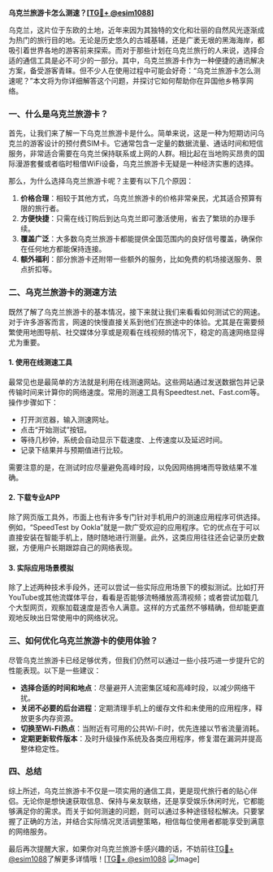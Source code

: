 **乌克兰旅游卡怎么测速？[[TG💪+ @esim1088](https://t.me/s/esim1088)]**

乌克兰，这片位于东欧的土地，近年来因为其独特的文化和壮丽的自然风光逐渐成为热门的旅行目的地。无论是历史悠久的古城基辅，还是广袤无垠的黑海海岸，都吸引着世界各地的游客前来探索。而对于那些计划在乌克兰旅行的人来说，选择合适的通信工具是必不可少的一部分。其中，乌克兰旅游卡作为一种便捷的通讯解决方案，备受游客青睐。但不少人在使用过程中可能会好奇：“乌克兰旅游卡怎么测速呢？”本文将为你详细解答这个问题，并探讨它如何帮助你在异国他乡畅享网络。

### 一、什么是乌克兰旅游卡？

首先，让我们来了解一下乌克兰旅游卡是什么。简单来说，这是一种为短期访问乌克兰的游客设计的预付费SIM卡。它通常包含一定量的数据流量、通话时间和短信服务，非常适合需要在乌克兰保持联系或上网的人群。相比起在当地购买昂贵的国际漫游套餐或者临时租借WiFi设备，乌克兰旅游卡无疑是一种经济实惠的选择。

那么，为什么选择乌克兰旅游卡呢？主要有以下几个原因：

1. **价格合理**：相较于其他方式，乌克兰旅游卡的价格非常亲民，尤其适合预算有限的旅行者。
2. **方便快捷**：只需在线订购后到达乌克兰即可激活使用，省去了繁琐的办理手续。
3. **覆盖广泛**：大多数乌克兰旅游卡都能提供全国范围内的良好信号覆盖，确保你在任何地方都能保持连接。
4. **额外福利**：部分旅游卡还附带一些额外的服务，比如免费的机场接送服务、景点折扣等。

### 二、乌克兰旅游卡的测速方法

既然了解了乌克兰旅游卡的基本情况，接下来就让我们来看看如何测试它的网速。对于许多游客而言，网速的快慢直接关系到他们在旅途中的体验。尤其是在需要频繁使用地图导航、社交媒体分享或是观看在线视频的情况下，稳定的高速网络显得尤为重要。

#### 1. 使用在线测速工具

最常见也是最简单的方法就是利用在线测速网站。这些网站通过发送数据包并记录传输时间来计算你的网络速度。常用的测速工具有Speedtest.net、Fast.com等。操作步骤如下：

- 打开浏览器，输入测速网址。
- 点击“开始测试”按钮。
- 等待几秒钟，系统会自动显示下载速度、上传速度以及延迟时间。
- 记录下结果并与预期值进行比较。

需要注意的是，在测试时应尽量避免高峰时段，以免因网络拥堵而导致结果不准确。

#### 2. 下载专业APP

除了网页版工具外，市面上也有许多专门针对手机用户的测速应用程序可供选择。例如，“SpeedTest by Ookla”就是一款广受欢迎的应用程序。它的优点在于可以直接安装在智能手机上，随时随地进行测量。此外，这类应用往往还会记录历史数据，方便用户长期跟踪自己的网络表现。

#### 3. 实际应用场景模拟

除了上述两种技术手段外，还可以尝试一些实际应用场景下的模拟测试。比如打开YouTube或其他流媒体平台，看看是否能够流畅播放高清视频；或者尝试加载几个大型网页，观察加载速度是否令人满意。这样的方式虽然不够精确，但却能更直观地反映出日常使用中的网络状况。

### 三、如何优化乌克兰旅游卡的使用体验？

尽管乌克兰旅游卡已经足够优秀，但我们仍然可以通过一些小技巧进一步提升它的性能表现。以下是一些建议：

- **选择合适的时间和地点**：尽量避开人流密集区域和高峰时段，以减少网络干扰。
- **关闭不必要的后台进程**：定期清理手机上的缓存文件和未使用的应用程序，释放更多内存资源。
- **切换至Wi-Fi热点**：当附近有可用的公共Wi-Fi时，优先连接以节省流量消耗。
- **定期更新软件版本**：及时升级操作系统及各类应用程序，修复潜在漏洞并提高整体稳定性。

### 四、总结

综上所述，乌克兰旅游卡不仅是一项实用的通信工具，更是现代旅行者的贴心伴侣。无论你是想快速获取信息、保持与亲友联络，还是享受娱乐休闲时光，它都能够满足你的需求。而关于如何测速的问题，则可以通过多种途径轻松解决。只要掌握了正确的方法，并结合实际情况灵活调整策略，相信每位使用者都能享受到满意的网络服务。

最后再次提醒大家，如果你对乌克兰旅游卡感兴趣的话，不妨前往[TG💪+ @esim1088](https://t.me/s/esim1088)了解更多详情哦！[[TG💪+ @esim1088](https://t.me/s/esim1088) ![Image](https://i.postimg.cc/4NQfJmqS/Snipaste-2025-05-13-00-14-12.png)]